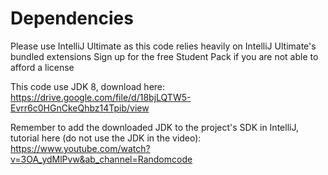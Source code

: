 # Dependencies

Please use IntelliJ Ultimate as this code relies heavily on IntelliJ Ultimate's bundled extensions
Sign up for the free Student Pack if you are not able to afford a license

This code use JDK 8, download here: https://drive.google.com/file/d/18bjLQTW5-Evrr6c0HGnCkeQhbz14Tpib/view

Remember to add the downloaded JDK to the project's SDK in IntelliJ, tutorial here (do not use the JDK in the video): 
https://www.youtube.com/watch?v=3OA_ydMlPvw&ab_channel=Randomcode